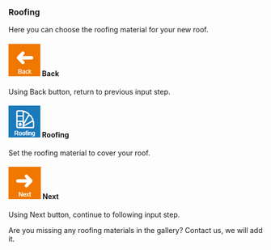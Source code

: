 ### Roofing
Here you can choose the roofing material for your new roof.

#### ![naviBackIcon](img/backIcon-en.png) Back
Using Back button, return to previous input step.

#### ![roofingLibraryIcon](img/roofingLibraryIcon-en.png) Roofing
Set the roofing material to cover your roof.

#### ![naviNextIcon](img/nextIcon-en.png) Next 
Using Next button, continue to following input step.

Are you missing any roofing materials in the gallery? Contact us, we will add it.
